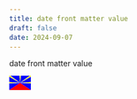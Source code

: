 ```yaml
---
title: date front matter value
draft: false
date: 2024-09-07
---
```

date front matter value

![](/public/img/flag_reunion.png)
